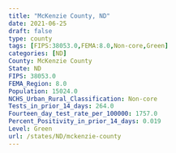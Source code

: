 ```yaml
---
title: "McKenzie County, ND"
date: 2021-06-25
draft: false
type: county
tags: [FIPS:38053.0,FEMA:8.0,Non-core,Green]
categories: [ND]
County: McKenzie County
State: ND
FIPS: 38053.0
FEMA_Region: 8.0
Population: 15024.0
NCHS_Urban_Rural_Classification: Non-core
Tests_in_prior_14_days: 264.0
Fourteen_day_test_rate_per_100000: 1757.0
Percent_Positivity_in_prior_14_days: 0.019
Level: Green
url: /states/ND/mckenzie-county
---
```



